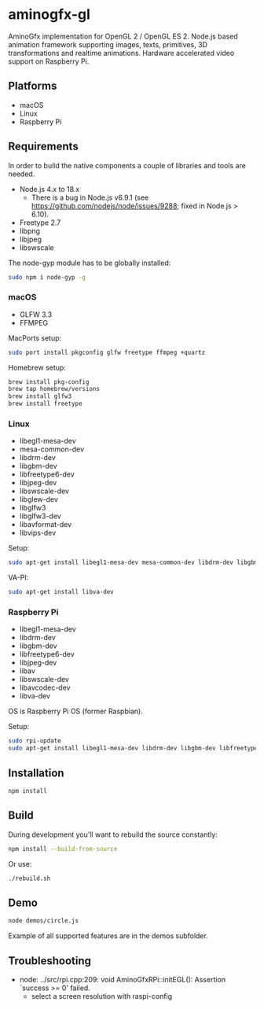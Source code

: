 # aminogfx-gl

AminoGfx implementation for OpenGL 2 / OpenGL ES 2. Node.js based animation framework supporting images, texts, primitives, 3D transformations and realtime animations. Hardware accelerated video support on Raspberry Pi.

## Platforms

* macOS
* Linux
* Raspberry Pi

## Requirements

In order to build the native components a couple of libraries and tools are needed.

* Node.js 4.x to 18.x
  * There is a bug in Node.js v6.9.1 (see <https://github.com/nodejs/node/issues/9288>; fixed in Node.js > 6.10).
* Freetype 2.7
* libpng
* libjpeg
* libswscale

The node-gyp module has to be globally installed:

```bash
sudo npm i node-gyp -g
```

### macOS

* GLFW 3.3
* FFMPEG

MacPorts setup:

```bash
sudo port install pkgconfig glfw freetype ffmpeg +quartz
```

Homebrew setup:

```bash
brew install pkg-config
brew tap homebrew/versions
brew install glfw3
brew install freetype
```

### Linux

* libegl1-mesa-dev
* mesa-common-dev
* libdrm-dev
* libgbm-dev
* libfreetype6-dev
* libjpeg-dev
* libswscale-dev
* libglew-dev
* libglfw3
* libglfw3-dev
* libavformat-dev
* libvips-dev

Setup:

```bash
sudo apt-get install libegl1-mesa-dev mesa-common-dev libdrm-dev libgbm-dev libfreetype6-dev libjpeg-dev libswscale-dev libglew-dev libglfw3 libglfw3-dev libavformat-dev libvips-dev
```

VA-PI:

```bash
sudo apt-get install libva-dev
```

### Raspberry Pi

* libegl1-mesa-dev
* libdrm-dev
* libgbm-dev
* libfreetype6-dev
* libjpeg-dev
* libav
* libswscale-dev
* libavcodec-dev
* libva-dev

OS is Raspberry Pi OS (former Raspbian).

Setup:

```bash
sudo rpi-update
sudo apt-get install libegl1-mesa-dev libdrm-dev libgbm-dev libfreetype6-dev libjpeg-dev libavformat-dev libswscale-dev libavcodec-dev libva-dev g++
```

## Installation

```bash
npm install
```

## Build

During development you'll want to rebuild the source constantly:

```bash
npm install --build-from-source
```

Or use:

```bash
./rebuild.sh
```

## Demo

```bash
node demos/circle.js
```

Example of all supported features are in the demos subfolder.

## Troubleshooting

* node: ../src/rpi.cpp:209: void AminoGfxRPi::initEGL(): Assertion `success >= 0' failed.
  * select a screen resolution with raspi-config
